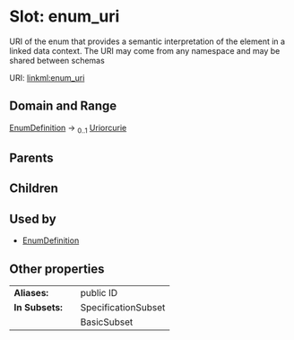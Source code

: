 
# Slot: enum_uri

URI of the enum that provides a semantic interpretation of the element in a linked data context. The URI may come from any namespace and may be shared between schemas

URI: [linkml:enum_uri](https://w3id.org/linkml/enum_uri)


## Domain and Range

[EnumDefinition](EnumDefinition.md) &#8594;  <sub>0..1</sub> [Uriorcurie](types/Uriorcurie.md)

## Parents


## Children


## Used by

 * [EnumDefinition](EnumDefinition.md)

## Other properties

|  |  |  |
| --- | --- | --- |
| **Aliases:** | | public ID |
| **In Subsets:** | | SpecificationSubset |
|  | | BasicSubset |
